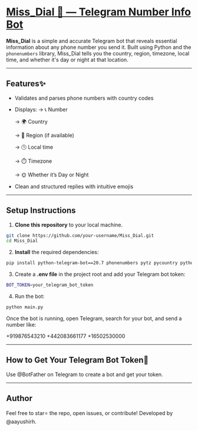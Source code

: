 # [Miss_Dial 💫 — Telegram Number Info Bot](https://t.me/your_bot_username)

**Miss_Dial** is a simple and accurate Telegram bot that reveals essential information about any phone number you send it. Built using Python and the `phonenumbers` library, Miss_Dial tells you the country, region, timezone, local time, and whether it's day or night at that location.

---

## Features✨

- Validates and parses phone numbers with country codes
- Displays:
  -> 📞 Number
  
  -> 🌍 Country

  -> 📍 Region (if available)

  -> 🕒 Local time

  -> ⏱️ Timezone

  -> 🌞 Whether it’s Day or Night
- Clean and structured replies with intuitive emojis
---

## Setup Instructions

1. **Clone this repository** to your local machine.

```bash
git clone https://github.com/your-username/Miss_Dial.git
cd Miss_Dial
```
2. **Install** the required dependencies:

```bash
pip install python-telegram-bot==20.7 phonenumbers pytz pycountry python-dotenv
```
3. Create a **.env file** in the project root and add your Telegram bot token:
   
```bash
BOT_TOKEN=your_telegram_bot_token
```
4. Run the bot:

```bash
python main.py
```
Once the bot is running, open Telegram, search for your bot, and send a number like:

+919876543210
+442083661177
+16502530000

---

## How to Get Your Telegram Bot Token🔑
Use @BotFather on Telegram to create a bot and get your token.

---

## Author
Feel free to star⭐ the repo, open issues, or contribute!
Developed by @aayushirh.
